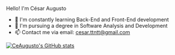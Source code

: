 Hello! I'm César Augusto
- 🔭 I'm constantly learning Back-End and Front-End development
- 🌱 I'm pursuing a degree in Software Analysis and Development
- 📫 Contact me via email: cesar.ttntt@gmail.com

<div>
<a href="https://github.com/CeAugusto">
<div>

![CeAugusto's GitHub stats](https://github-readme-stats.vercel.app/api?username=CeAugusto&show_icons=true&theme=midnight-purple)
<div style="display: inline_block"><br>

 <!--!CeAugusto's GitHub stats
  <!--<img align="center" alt="Alex-csharp" height="30" width="40" src="https://raw.githubusercontent.com/devicons/devicon/master/icons/csharp/csharp-original.svg">
  <!--<img align="center" alt="Alex-dot-net" height="30" width="40" src="https://cdn.jsdelivr.net/gh/devicons/devicon@latest/icons/dot-net/dot-net-original.svg" />-->
  <!--img align="center" alt="Alex-git" height="30" width="40" src="https://cdn.jsdelivr.net/gh/devicons/devicon@latest/icons/git/git-original.svg" />
  <img align="center" alt="Alex-github" height="30" width="40" <img src="https://cdn.jsdelivr.net/gh/devicons/devicon@latest/icons/github/github-original-wordmark.svg" />
  <!--<img align="center" alt="Alex-Azure" height="30" width="40" <img src="https://cdn.jsdelivr.net/gh/devicons/devicon@latest/icons/azure/azure-original.svg" />-->

</div>
